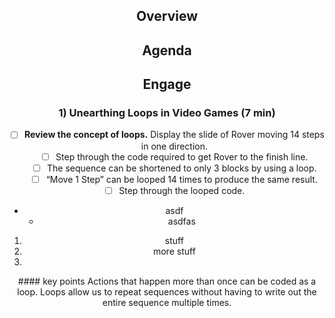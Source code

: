 <header title='title' subtitle='subtitle'/>

<notable>

## Overview

## Agenda

## Engage

### 1) Unearthing Loops in Video Games (7 min)

- [ ] **Review the concept of loops.** Display the slide of Rover moving 14 steps in one direction.
  - [ ] Step through the code required to get Rover to the finish line.
  - [ ] The sequence can be shortened to only 3 blocks by using a loop.
  - [ ] “Move 1 Step” can be looped 14 times to produce the same result.
  - [ ] Step through the looped code.

- asdf
  - asdfas

1. stuff
  2. more stuff
  3. 

<note mt='1em'>
  #### key points
  <iconp icon='star'>Actions that happen more than once can be coded as a loop.</iconp>
  <iconp icon='star'>Loops allow us to repeat sequences without having to write out the entire sequence multiple times. </iconp>
</note>

</notable>
